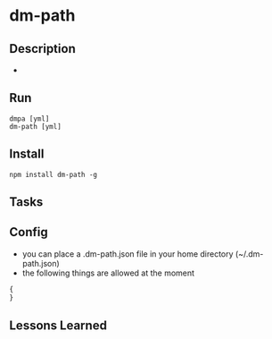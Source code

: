 # dm-path

## Description
*

## Run
```
dmpa [yml]
dm-path [yml]
```

## Install

```
npm install dm-path -g
```

## Tasks

## Config
* you can place a .dm-path.json file in your home directory (~/.dm-path.json)
* the following things are allowed at the moment
```javascript
{
}
```

## Lessons Learned
